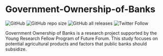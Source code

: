 # Government-Ownership-of-Banks

![GitHub](https://img.shields.io/github/license/nithkosal/nithkosal.github.io?style=flat-square)
![GitHub repo size](https://img.shields.io/github/repo-size/nithkosal/Government-Ownership-of-Banks?style=flat-square)
![GitHub all releases](https://img.shields.io/github/downloads/kosalnith/Government-Ownership-of-Banks?logo=GitHub&style=flat-square)
![Twitter Follow](https://img.shields.io/twitter/follow/kosalnith?color=%231DA1F2&logo=Twitter&style=flat-square)

Government Ownership of Banks is a research project supported by the Young Research Fellow Program of Future Forum. This study focuses on potential agricultural products and factors that public banks should subsidize.

